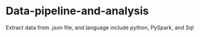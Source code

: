 # Data-pipeline-and-analysis
Extract data from .json file, and language include python, PySpark, and Sql
